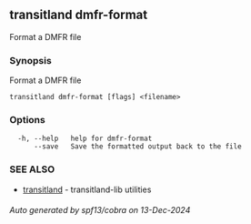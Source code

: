 ## transitland dmfr-format

Format a DMFR file

### Synopsis

Format a DMFR file



```
transitland dmfr-format [flags] <filename>
```

### Options

```
  -h, --help   help for dmfr-format
      --save   Save the formatted output back to the file
```

### SEE ALSO

* [transitland](transitland.md)	 - transitland-lib utilities

###### Auto generated by spf13/cobra on 13-Dec-2024
